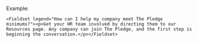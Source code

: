 Example:

	<Fieldset legend="How can I help my company meet The Pledge minimums?"><p>Get your HR team involved by directing them to our Resources page. Any company can join The Pledge, and the first step is beginning the conversation.</p></Fieldset>
